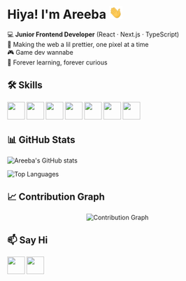 # Hiya! I'm Areeba  <img src="https://raw.githubusercontent.com/ABSphreak/ABSphreak/master/gifs/Hi.gif" width="30px">

💻 **Junior Frontend Developer** (React · Next.js · TypeScript)  
🎨 Making the web a lil prettier, one pixel at a time  
🎮 Game dev wannabe  
🌱 Forever learning, forever curious  
## 🛠️ Skills  

<p align="left">
  <!-- JavaScript -->
  <img src="https://cdn.jsdelivr.net/gh/devicons/devicon/icons/javascript/javascript-original.svg" width="40" height="40"/>
  
  <!-- TypeScript -->
  <img src="https://cdn.jsdelivr.net/gh/devicons/devicon/icons/typescript/typescript-original.svg" width="40" height="40"/>
  
  <!-- React -->
  <img src="https://cdn.jsdelivr.net/gh/devicons/devicon/icons/react/react-original.svg" width="40" height="40"/>
  
<!-- Next.js -->
<img src="https://cdn.jsdelivr.net/gh/devicons/devicon/icons/nextjs/nextjs-original.svg" width="40" height="40"/>

  
  <!-- Redux -->
  <img src="https://cdn.jsdelivr.net/gh/devicons/devicon/icons/redux/redux-original.svg" width="40" height="40"/>
  
  <!-- Node.js -->
  <img src="https://cdn.jsdelivr.net/gh/devicons/devicon/icons/nodejs/nodejs-original.svg" width="40" height="40"/>
  
  <!-- Express (white wordmark for dark mode) -->
  <img src="https://cdn.jsdelivr.net/gh/devicons/devicon/icons/express/express-original-wordmark.svg" width="40" height="40"/>
</p>

## 📊 GitHub Stats  

<p align="left">
  <img 
    src="https://github-readme-stats.vercel.app/api?username=areebaka&show_icons=true&theme=radical" 
    alt="Areeba's GitHub stats" 
    height="180"
  />
  
  
  <img 
    src="https://github-readme-stats.vercel.app/api/top-langs/?username=areebaka&layout=compact&theme=radical" 
    alt="Top Languages" 
    height="180"
  />
</p>

## 📈 Contribution Graph  

<p align="center">
  <img src="https://github-readme-activity-graph.vercel.app/graph?username=areebaka&theme=radical&hide_border=true" alt="Contribution Graph" />
</p>


## 📫 Say Hi  

[<img src="https://www.svgrepo.com/show/303161/gmail-icon-logo.svg" width="40" height="40">](mailto:areebaasad07@gmail.com)
[<img src="https://cdn.jsdelivr.net/gh/devicons/devicon/icons/linkedin/linkedin-original.svg" width="40" height="40">](https://www.linkedin.com/in/areeba-asad-085446225/)

